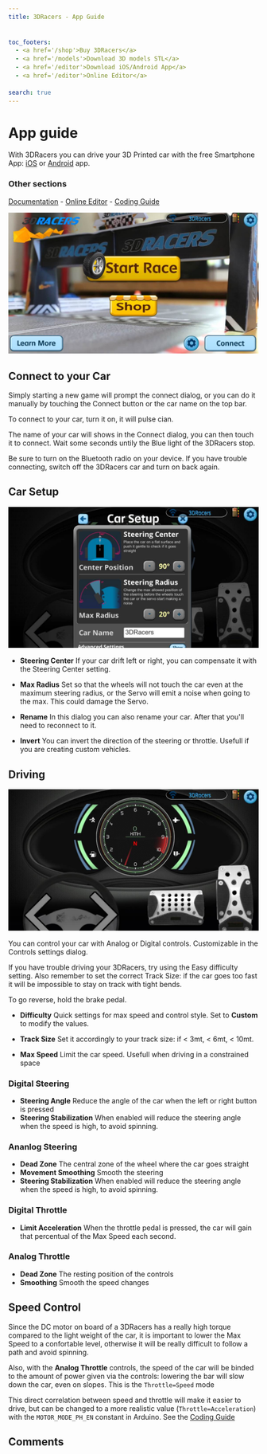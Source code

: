 ```yaml
---
title: 3DRacers - App Guide


toc_footers:
  - <a href='/shop'>Buy 3DRacers</a>
  - <a href='/models'>Download 3D models STL</a>
  - <a href='/editor'>Download iOS/Android App</a>
  - <a href='/editor'>Online Editor</a>

search: true
---
```


# App guide

With 3DRacers you can drive your 3D Printed car with the free Smartphone App: [iOS](https://itunes.apple.com/jp/app/3dracers/id1054404136?l=en&mt=8) or [Android](https://play.google.com/store/apps/details?id=com.Lib3DRacers.Lib3DRacers) app.

### Other sections
[Documentation](/docs) - [Online Editor](http://www.3dracers.com/edior) - [Coding Guide](/docs/code.html)

![3DRacers Game](/docimages/app-main.jpg?raw=true "3DRacers Smarthone App")
 
## Connect to your Car

Simply starting a new game will prompt the connect dialog, or you can do it manually by touching the Connect button or the car name on the top bar.

To connect to your car, turn it on, it will pulse cian. 

The name of your car will shows in the Connect dialog, you can then touch it to connect. Wait some seconds untily the Blue light of the 3DRacers stop.

Be sure to turn on the Bluetooth radio on your device. If you have trouble connecting, switch off the 3DRacers car and turn on back again.

## Car Setup

![3DRacers Game](/docimages/app-car-setup.jpg?raw=true "3DRacers Smarthone App Car Setup")

 - **Steering Center** If your car drift left or right, you can compensate it with the Steering Center setting.

 - **Max Radius** Set so that the wheels will not touch the car even at the maximum steering radius, or the Servo will emit a noise when going to the max. This could damage the Servo.

 - **Rename** In this dialog you can also rename your car. After that you'll need to reconnect to it.
 
 - **Invert** You can invert the direction of the steering or throttle. Usefull if you are creating custom vehicles.

## Driving

![3DRacers Game](/docimages/app-driving.jpg?raw=true "3DRacers Smarthone App Driving")

You can control your car with Analog or Digital controls. Customizable in the Controls settings dialog.

If you have trouble driving your 3DRacers, try using the Easy difficulty setting. Also remember to set the correct Track Size: if the car goes too fast it will be impossible to stay on track with tight bends.

To go reverse, hold the brake pedal.

 - **Difficulty** Quick settings for max speed and control style. Set to **Custom** to modify the values.
 
 - **Track Size** Set it accordingly to your track size: if < 3mt, < 6mt, < 10mt. 
 
 - **Max Speed** Limit the car speed. Usefull when driving in a constrained space
 
### Digital Steering

 - **Steering Angle** Reduce the angle of the car when the left or right button is pressed
 - **Steering Stabilization** When enabled will reduce the steering angle when the speed is high, to avoid spinning.
 
### Ananlog Steering

 - **Dead Zone** The central zone of the wheel where the car goes straight
 - **Movement Smoothing** Smooth the steering
 - **Steering Stabilization** When enabled will reduce the steering angle when the speed is high, to avoid spinning.
 
### Digital Throttle

 - **Limit Acceleration** When the throttle pedal is pressed, the car will gain that percentual of the Max Speed each second.

### Analog Throttle

 - **Dead Zone** The resting position of the controls
 - **Smoothing** Smooth the speed changes

## Speed Control

Since the DC motor on board of a 3DRacers has a really high torque compared to the light weight of the car, it is important to lower the Max Speed to a confortable level, otherwise it will be really difficult to follow a path and avoid spinning.

Also, with the **Analog Throttle** controls, the speed of the car will be binded to the amount of power given via the controls: lowering the bar will slow down the car, even on slopes. This is the `Throttle=Speed` mode

This direct correlation between speed and throttle will make it easier to drive, but can be changed to a more realistic value (`Throttle=Acceleration`) with the `MOTOR_MODE_PH_EN` constant in Arduino. See the [Coding Guide](/docs/code.html)

## Comments

<div id='discourse-comments'></div>

<script type="text/javascript">
  DiscourseEmbed = { discourseUrl: 'http://forum.3dracers.com/',
					 discourseEmbedUrl: 'http://www.3dracers.com/docs/app.html' };

  (function() {
	var d = document.createElement('script'); d.type = 'text/javascript'; d.async = true;
	d.src = DiscourseEmbed.discourseUrl + 'javascripts/embed.js';
	(document.getElementsByTagName('head')[0] || document.getElementsByTagName('body')[0]).appendChild(d);
  })();
</script>
